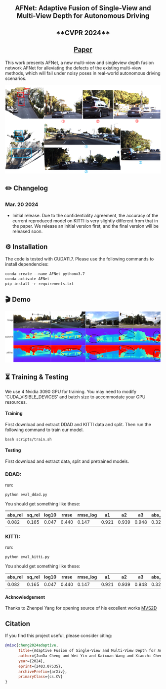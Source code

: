 <div align="center">
<h2>AFNet: Adaptive Fusion of Single-View and Multi-View Depth for Autonomous Driving</h2>
<h2>**CVPR 2024**<h2>

[Paper](https://arxiv.org/pdf/2403.07535.pdf)
</div>

This work presents AFNet, a new multi-view and singleview depth fusion network AFNet for alleviating the defects of the existing multi-view methods, which will fail under noisy poses in real-world autonomous driving scenarios.

![teaser](assets/pointcloud2.png)


## ✏️ Changelog
### Mar. 20 2024
* Initial release. Due to the confidentiality agreement, the accuracy of the current reproduced model on KITTI is very slightly different from that in the paper. We release an initial version first, and the final version will be released soon.

## ⚙️ Installation

The code is tested with CUDA11.7. Please use the following commands to install dependencies: 

```
conda create --name AFNet python=3.7
conda activate AFNet
pip install -r requirements.txt
```

## 🎬 Demo
![teaser](assets/visual_compare.png)


## ⏳ Training & Testing

We use 4 Nvidia 3090 GPU for training. You may need to modify 'CUDA_VISIBLE_DEVICES' and batch size to accommodate your GPU resources.

#### Training
First download and extract DDAD and KITTI data and split. Then run the following command to train our model. 
```
bash scripts/train.sh
```

#### Testing 
First download and extract data, split and pretrained models.

### DDAD:
run:
```
python eval_ddad.py
```

You should get something like these:

| abs_rel | sq_rel | log10 | rmse  | rmse_log | a1    | a2    | a3    | abs_diff |
|---------|--------|-------|-------|----------|-------|-------|-------|----------|
| 0.082   | 0.165  | 0.047 | 0.440 | 0.147    | 0.921 | 0.939 | 0.948 | 0.325    |

### KITTI:
run:
```
python eval_kitti.py
```
You should get something like these:

| abs_rel | sq_rel | log10 | rmse  | rmse_log | a1    | a2    | a3    | abs_diff |
|---------|--------|-------|-------|----------|-------|-------|-------|----------|
| 0.082   | 0.165  | 0.047 | 0.440 | 0.147    | 0.921 | 0.939 | 0.948 | 0.325    |


#### Acknowledgement
Thanks to Zhenpei Yang for opening source of his excellent works [MVS2D](https://github.com/zhenpeiyang/MVS2D?tab=readme-ov-file#nov-27-2021)

## Citation

If you find this project useful, please consider citing:

```bibtex
@misc{cheng2024adaptive,
      title={Adaptive Fusion of Single-View and Multi-View Depth for Autonomous Driving}, 
      author={JunDa Cheng and Wei Yin and Kaixuan Wang and Xiaozhi Chen and Shijie Wang and Xin Yang},
      year={2024},
      eprint={2403.07535},
      archivePrefix={arXiv},
      primaryClass={cs.CV}
}
```


